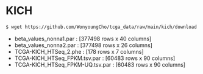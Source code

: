 # KICH
```bash
$ wget https://github.com/WonyoungCho/tcga_data/raw/main/kich/download.sh
```

- beta_values_nonna1.par : [377498 rows x 40 columns]
- beta_values_nonna2.par : [377498 rows x 26 columns]
- TCGA-KICH_HTSeq_2.phe : [178 rows x 7 columns]
- TCGA-KICH_HTSeq_FPKM.tsv.par : [60483 rows x 90 columns]
- TCGA-KICH_HTSeq_FPKM-UQ.tsv.par : [60483 rows x 90 columns]
